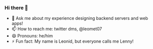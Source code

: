 ### Hi there 👋

<!--
**leomet07/leomet07** is a ✨ _special_ ✨ repository because its `README.md` (this file) appears on your GitHub profile.
-->

- 💬 Ask me about my experience designing backend servers and web apps!
- 📫 How to reach me: twitter dms, @leomet07 
- 😄 Pronouns: he/him
- ⚡ Fun fact: My name is Leonid, but everyone calls me Lenny!
